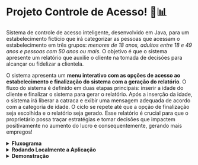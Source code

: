 # Projeto Controle de Acesso! :closed_lock_with_key::bar_chart:

Sistema de controle de acesso inteligente, desenvolvido em Java, para um estabelecimento fictício que irá categorizar as pessoas que acessam o estabelecimento em três grupos: _menores de 18 anos, adultos entre 18 e 49 anos e pessoas com 50 anos ou mais_. O objetivo é que o sistema apresente um relatório que auxilie o cliente na tomada de decisões para alcançar ou fidelizar a clientela.

O sistema apresenta um **menu interativo com as opções de acesso ao estabelecimento e finalização do sistema com a geração do relatório**. O fluxo do sistema é definido em duas etapas principais: inserir a idade do cliente e finalizar o sistema para gerar o relatório. Após a inserção da idade, o sistema irá liberar a catraca e exibir uma mensagem adequada de acordo com a categoria de idade. O ciclo se repete até que a opção de finalização seja escolhida e o relatório seja gerado. Esse relatório é crucial para que o proprietário possa traçar estratégias e tomar decisões que impactem positivamente no aumento do lucro e consequentemente, gerando mais empregos!

<details>
  <summary><strong>Fluxograma</strong></summary><br />
    ![SistemaFluxograma](img/controle-acesso.png)
</details>
<details>
  <summary><strong>Rodando Localmente a Aplicação</strong></summary><br />
  
  <p>Para executar a aplicação e os testes, siga os passos abaixo:</p>
  <ol>
    <li>Clone o projeto.</li>
    <li>Abra o terminal e navegue até a raiz do projeto.</li>
    <li>Instale as dependências com o comando <code>mvn install</code>.</li>
    <li>Importe o projeto para sua IDE</li>
    <li>Para iniciar a interação com menu utilizae <code>Run As Java Application</code></li>
  </ol>
</details>
<details>
  <summary><strong>Demonstração</strong></summary><br />
  
  **EXEMPLO -**
      <p>Conteúdo do console depois de inserir a idade da primeira pessoa cliente será:</p>
  
````
Entre com o número correspondente à opção desejada:
1 - Acessar o estabelecimento
2 - Finalizar sistema e mostar relatório
1
Entre com a sua idade:
18
Pessoa adulta, catraca liberada!
Entre com o número correspondente à opção desejada:
1 - Acessar o estabelecimento
2 - Finalizar sistema e mostrar relatório
````
  
  **EXEMPLO -** 
    <p>Saída do relatório, considerando que 173 pessoas visitaram o estabelecimento, das quais 34 eram menores de 18 anos, 108 eram adultas entre 18 e 49 anos de idade, e 31 tinham a partir de 50 anos:</p>
  
````
----- Quantidade -----
menores: 34
adultas: 108
a partir de 50: 31

----- Percentual -----
menores: 19.65%
adultas: 62.43%
a partir de 50: 17.92%

TOTAL: 173
````
</details>
